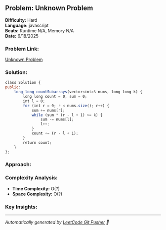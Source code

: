 ## Problem: Unknown Problem
**Difficulty:** Hard  
**Language:** javascript  
**Beats:** Runtime N/A, Memory N/A  
**Date:** 6/18/2025

### Problem Link:
[Unknown Problem](https://leetcode.com/problems/count-subarrays-with-score-less-than-k/)

### Solution:
```js
class Solution {
public:
    long long countSubarrays(vector<int>& nums, long long k) {
        long long count = 0, sum = 0;
        int l = 0;
        for (int r = 0; r < nums.size(); r++) {
            sum += nums[r];
            while (sum * (r - l + 1) >= k) {
                sum -= nums[l];
                l++;
            }
            count += (r - l + 1);
        }
        return count;
    }
};
```

### Approach:
<!-- Add your approach explanation here -->

### Complexity Analysis:
- **Time Complexity:** O(?)
- **Space Complexity:** O(?)

### Key Insights:
<!-- Add key insights or lessons learned -->



---
*Automatically generated by [LeetCode Git Pusher](https://github.com) 🚀*
